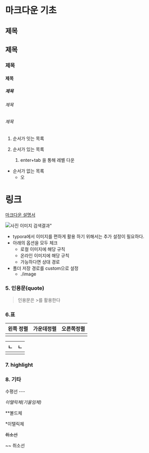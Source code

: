 # 마크다운 기초

## 제목

## 제목

### 제목

#### 제목

##### 제목

###### 제목

###### 제목



1. 순서가 잇는 목록

2. 순서가 있는 목록 

   1. enter+tab 을 통해 레벨 다운

   

* 순서가 없는 목록
  * 오



# 링크

[ 마크다운 설명서](([https://velog.io/@npcode9194/%EB%A7%88%ED%81%AC%EB%8B%A4%EC%9A%B4markdown-%EC%9E%91%EC%84%B1%EB%B2%95](https://velog.io/@npcode9194/마크다운markdown-작성법)))



![사진 이미지 검색결과"](http://www.bloter.net/wp-content/uploads/2016/08/%EC%8A%A4%EB%A7%88%ED%8A%B8%ED%8F%B0-%EC%82%AC%EC%A7%84-765x519.jpg)





* typora에서 이미지를 편하게 활용 하기 위해서는 추가 설정이 필요하다.
* 아래의 옵션을 모두 체크
  * 로컬 이미지에 해당 규칙
  * 온라인 이미지에 해당 규칙
  * 가능하다면 상대 경로
* 폴더 저장 경로를 custom으로 설정
  * ./image

### 5. 인용문(quote)

> 인용문은 >를 활용한다



### 6.표

| 왼쪽 정렬 | 가운데정렬 | 오른쪽정렬 |
| --------- | ---------- | ---------- |
|           |            |            |

| ㄴ   | ㄴ   |
| ---- | ---- |
|      |      |





### 7. highlight

### 8. 기타

수평선 ---

*이탤릭체(기울임체)*

**볼드체

*이탤릭체

~~취소선~~

~~ 취소선

